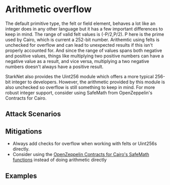 # Arithmetic overflow

The default primitive type, the felt or field element, behaves a lot like an integer does in any other language but it has a few important differences to keep in mind. The range of valid felt values is (-P/2,P/2). P here is the prime used by Cairo, which is current a 252-bit number. Arithemtic using felts is unchecked for overflow and can lead to unexpected results if this isn't properly accounted for. And since the range of values spans both negative and positive values, things like multiplying two positive numbers can have a negative value as a result, and vice versa, multiplying a two negative numbers doesn't always have a positive result.

StarkNet also provides the Uint256 module which offers a more typical 256-bit integer to developers. However, the arithmetic provided by this module is also unchecked so overflow is still something to keep in mind. For more robust integer support, consider using SafeMath from OpenZeppelin's Contracts for Cairo.

## Attack Scenarios



## Mitigations

- Always add checks for overflow when working with felts or Uint256s directly.
- Consider using the [OpenZeppelin Contracts for Cairo's SafeMath functions](https://github.com/OpenZeppelin/cairo-contracts/blob/main/src/openzeppelin/security/safemath.cairo) instead of doing arithmetic directly

## Examples
